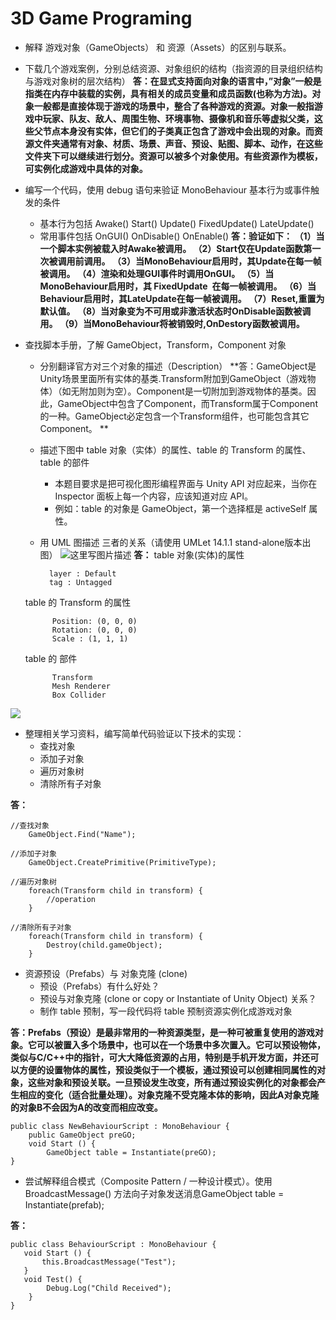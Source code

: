 # 3D Game Programing
-  解释 游戏对象（GameObjects） 和 资源（Assets）的区别与联系。
- 下载几个游戏案例，分别总结资源、对象组织的结构（指资源的目录组织结构与游戏对象树的层次结构）
**答：在显式支持面向对象的语言中，”对象”一般是指类在内存中装载的实例，具有相关的成员变量和成员函数(也称为方法)。对象一般都是直接体现于游戏的场景中，整合了各种游戏的资源。对象一般指游戏中玩家、队友、敌人、周围生物、环境事物、摄像机和音乐等虚拟父类，这些父节点本身没有实体，但它们的子类真正包含了游戏中会出现的对象。而资源文件夹通常有对象、材质、场景、声音、预设、贴图、脚本、动作，在这些文件夹下可以继续进行划分。资源可以被多个对象使用。有些资源作为模板，可实例化成游戏中具体的对象。**
-  编写一个代码，使用 debug 语句来验证 MonoBehaviour 基本行为或事件触发的条件

	- 基本行为包括 Awake() Start() Update() FixedUpdate() LateUpdate()
	- 常用事件包括 OnGUI() OnDisable() OnEnable()
 **答：验证如下： 
（1）当一个脚本实例被载入时Awake被调用。
（2）Start仅在Update函数第一次被调用前调用。 
（3）当MonoBehaviour启用时，其Update在每一帧被调用。
（4）渲染和处理GUI事件时调用OnGUI。 
（5）当MonoBehaviour启用时，其 FixedUpdate 在每一帧被调用。
（6）当Behaviour启用时，其LateUpdate在每一帧被调用。 
（7）Reset,重置为默认值。 
（8）当对象变为不可用或非激活状态时OnDisable函数被调用。
（9）当MonoBehaviour将被销毁时,OnDestory函数被调用。**

- 查找脚本手册，了解 GameObject，Transform，Component 对象

	- 分别翻译官方对三个对象的描述（Description）
**答：GameObject是Unity场景里面所有实体的基类.Transform附加到GameObject（游戏物体）（如无附加则为空）。Component是一切附加到游戏物体的基类。因此，GameObject中包含了Component，而Transform属于Component的一种。GameObject必定包含一个Transform组件，也可能包含其它Component。 **
	- 描述下图中 table 对象（实体）的属性、table 的 Transform 的属性、 table 的部件
		- 本题目要求是把可视化图形编程界面与 Unity API 对应起来，当你在 Inspector 面板上每一个内容，应该知道对应 API。
		- 例如：table 的对象是 GameObject，第一个选择框是 activeSelf 属性。
	- 用 UML 图描述 三者的关系（请使用 UMLet 14.1.1 stand-alone版本出图）
![这里写图片描述](https://img-blog.csdn.net/20180326171217820?watermark/2/text/aHR0cHM6Ly9ibG9nLmNzZG4ubmV0L2phbmtpbmdtZWFuaW5n/font/5a6L5L2T/fontsize/400/fill/I0JBQkFCMA==/dissolve/70)
**答：**
table 对象(实体)的属性

			layer : Default
			tag : Untagged
	table 的 Transform 的属性

			Position: (0, 0, 0)
			Rotation: (0, 0, 0)
			Scale : (1, 1, 1)
	table 的 部件

			Transform
			Mesh Renderer
			Box Collider
			
![](https://img-blog.csdn.net/20180326165256398watermark/2/text/aHR0cHM6Ly9ibG9nLmNzZG4ubmV0L2phbmtpbmdtZWFuaW5n/font/5a6L5L2T/fontsize/400/fill/I0JBQkFCMA==/dissolve/70)
- 整理相关学习资料，编写简单代码验证以下技术的实现：
	- 查找对象
	- 添加子对象
	- 遍历对象树
	- 清除所有子对象

**答：**

```
//查找对象
	GameObject.Find("Name");

//添加子对象
	GameObject.CreatePrimitive(PrimitiveType);

//遍历对象树
	foreach(Transform child in transform) {
		//operation
	}

//清除所有子对象
	foreach(Transform child in transform) {
		Destroy(child.gameObject);
	}
```

- 资源预设（Prefabs）与 对象克隆 (clone)
	- 预设（Prefabs）有什么好处？
	- 预设与对象克隆 (clone or copy or Instantiate of Unity Object) 关系？
	- 制作 table 预制，写一段代码将 table 预制资源实例化成游戏对象
  
**答：Prefabs（预设）是最非常用的一种资源类型，是一种可被重复使用的游戏对象。它可以被置入多个场景中，也可以在一个场景中多次置入。它可以预设物体，类似与C/C++中的指针，可大大降低资源的占用，特别是手机开发方面，并还可以方便的设置物体的属性，预设类似于一个模板，通过预设可以创建相同属性的对象，这些对象和预设关联。一旦预设发生改变，所有通过预设实例化的对象都会产生相应的变化（适合批量处理）。对象克隆不受克隆本体的影响，因此A对象克隆的对象B不会因为A的改变而相应改变。**

```
public class NewBehaviourScript : MonoBehaviour {
    public GameObject preGO;
    void Start () {
        GameObject table = Instantiate(preGO);
}
```

- 尝试解释组合模式（Composite Pattern / 一种设计模式）。使用 BroadcastMessage() 方法向子对象发送消息GameObject table = Instantiate(prefab);

**答：**

```
public class BehaviourScript : MonoBehaviour {
   void Start () {
       this.BroadcastMessage("Test");
   }
   void Test() {
        Debug.Log("Child Received");
    }
}
```
